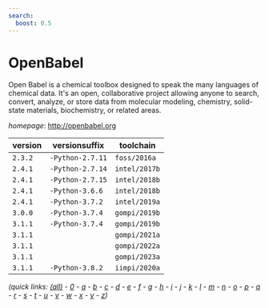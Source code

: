 ```yaml
---
search:
  boost: 0.5
---
```

# OpenBabel

Open Babel is a chemical toolbox designed to speak the many  languages of chemical data. It's an open, collaborative project allowing anyone  to search, convert, analyze, or store data from molecular modeling, chemistry,  solid-state materials, biochemistry, or related areas.

*homepage*: <http://openbabel.org>

version | versionsuffix | toolchain
--------|---------------|----------
``2.3.2`` | ``-Python-2.7.11`` | ``foss/2016a``
``2.4.1`` | ``-Python-2.7.14`` | ``intel/2017b``
``2.4.1`` | ``-Python-2.7.15`` | ``intel/2018b``
``2.4.1`` | ``-Python-3.6.6`` | ``intel/2018b``
``2.4.1`` | ``-Python-3.7.2`` | ``intel/2019a``
``3.0.0`` | ``-Python-3.7.4`` | ``gompi/2019b``
``3.1.1`` | ``-Python-3.7.4`` | ``gompi/2019b``
``3.1.1`` |  | ``gompi/2021a``
``3.1.1`` |  | ``gompi/2022a``
``3.1.1`` |  | ``gompi/2023a``
``3.1.1`` | ``-Python-3.8.2`` | ``iimpi/2020a``


*(quick links: [(all)](../index.md) - [0](../0/index.md) - [a](../a/index.md) - [b](../b/index.md) - [c](../c/index.md) - [d](../d/index.md) - [e](../e/index.md) - [f](../f/index.md) - [g](../g/index.md) - [h](../h/index.md) - [i](../i/index.md) - [j](../j/index.md) - [k](../k/index.md) - [l](../l/index.md) - [m](../m/index.md) - [n](../n/index.md) - [o](../o/index.md) - [p](../p/index.md) - [q](../q/index.md) - [r](../r/index.md) - [s](../s/index.md) - [t](../t/index.md) - [u](../u/index.md) - [v](../v/index.md) - [w](../w/index.md) - [x](../x/index.md) - [y](../y/index.md) - [z](../z/index.md))*

